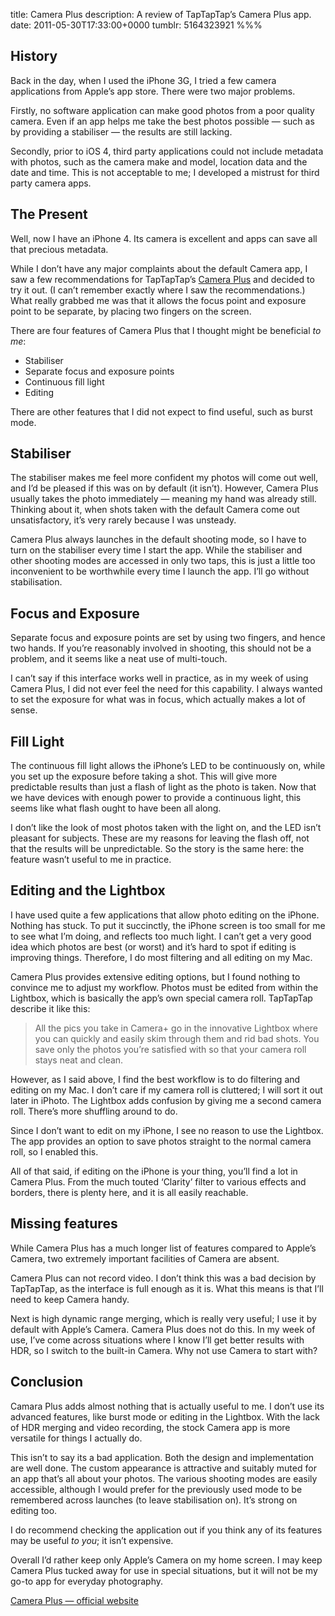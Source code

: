 title: Camera Plus
description: A review of TapTapTap’s Camera Plus app.
date: 2011-05-30T17:33:00+0000
tumblr: 5164323921
%%%

## History ##

Back in the day, when I used the iPhone 3G, I tried a few camera applications from Apple’s app store. There were two major problems.

Firstly, no software application can make good photos from a poor quality camera. Even if an app helps me take the best photos possible — such as by providing a stabiliser — the results are still lacking.

Secondly, prior to iOS 4, third party applications could not include metadata with photos, such as the camera make and model, location data and the date and time. This is not acceptable to me; I developed a mistrust for third party camera apps.

## The Present ##

Well, now I have an iPhone 4. Its camera is excellent and apps can save all that precious metadata.

While I don’t have any major complaints about the default Camera app, I saw a few recommendations for TapTapTap’s [Camera Plus][CP] and decided to try it out. (I can’t remember exactly where I saw the recommendations.) What really grabbed me was that it allows the focus point and exposure point to be separate, by placing two fingers on the screen.

There are four features of Camera Plus that I thought might be beneficial *to me*:

 - Stabiliser
 - Separate focus and exposure points
 - Continuous fill light
 - Editing

There are other features that I did not expect to find useful, such as burst mode.

## Stabiliser ##

The stabiliser makes me feel more confident my photos will come out well, and I’d be pleased if this was on by default (it isn’t). However, Camera Plus usually takes the photo immediately — meaning my hand was already still. Thinking about it, when shots taken with the default Camera come out unsatisfactory, it’s very rarely because I was unsteady.

Camera Plus always launches in the default shooting mode, so I have to turn on the stabiliser every time I start the app. While the stabiliser and other shooting modes are accessed in only two taps, this is just a little too inconvenient to be worthwhile every time I launch the app. I’ll go without stabilisation.

## Focus and Exposure ##

Separate focus and exposure points are set by using two fingers, and hence two hands. If you’re reasonably involved in shooting, this should not be a problem, and it seems like a neat use of multi-touch.

I can’t say if this interface works well in practice, as in my week of using Camera Plus, I did not ever feel the need for this capability. I always wanted to set the exposure for what was in focus, which actually makes a lot of sense.

## Fill Light ##

The continuous fill light allows the iPhone’s LED to be continuously on, while you set up the exposure before taking a shot. This will give more predictable results than just a flash of light as the photo is taken. Now that we have devices with enough power to provide a continuous light, this seems like what flash ought to have been all along.

I don’t like the look of most photos taken with the light on, and the LED isn’t pleasant for subjects. These are my reasons for leaving the flash off, not that the results will be unpredictable. So the story is the same here: the feature wasn’t useful to me in practice.

## Editing and the Lightbox ##

I have used quite a few applications that allow photo editing on the iPhone. Nothing has stuck. To put it succinctly, the iPhone screen is too small for me to see what I’m doing, and reflects too much light. I can’t get a very good idea which photos are best (or worst) and it’s hard to spot if editing is improving things. Therefore, I do most filtering and all editing on my Mac.

Camera Plus provides extensive editing options, but I found nothing to convince me to adjust my workflow. Photos must be edited from within the Lightbox, which is basically the app’s own special camera roll. TapTapTap describe it like this:

> All the pics you take in Camera+ go in the innovative Lightbox where you can quickly and easily skim through them and rid bad shots. You save only the photos you’re satisfied with so that your camera roll stays neat and clean.

However, as I said above, I find the best workflow is to do filtering and editing on my Mac. I don’t care if my camera roll is cluttered; I will sort it out later in iPhoto. The Lightbox adds confusion by giving me a second camera roll. There’s more shuffling around to do.

Since I don’t want to edit on my iPhone, I see no reason to use the Lightbox. The app provides an option to save photos straight to the normal camera roll, so I enabled this.

All of that said, if editing on the iPhone is your thing, you’ll find a lot in Camera Plus. From the much touted ‘Clarity’ filter to various effects and borders, there is plenty here, and it is all easily reachable.

## Missing features ##

While Camera Plus has a much longer list of features compared to Apple’s Camera, two extremely important facilities of Camera are absent.

Camera Plus can not record video. I don’t think this was a bad decision by TapTapTap, as the interface is full enough as it is. What this means is that I’ll need to keep Camera handy.

Next is high dynamic range merging, which is really very useful; I use it by default with Apple’s Camera. Camera Plus does not do this. In my week of use, I’ve come across situations where I know I’ll get better results with HDR, so I switch to the built-in Camera. Why not use Camera to start with?

## Conclusion ##

Camara Plus adds almost nothing that is actually useful to me. I don’t use its advanced features, like burst mode or editing in the Lightbox. With the lack of HDR merging and video recording, the stock Camera app is more versatile for things I actually do.

This isn’t to say its a bad application. Both the design and implementation are well done. The custom appearance is attractive and suitably muted for an app that’s all about your photos. The various shooting modes are easily accessible, although I would prefer for the previously used mode to be remembered across launches (to leave stabilisation on). It’s strong on editing too.

I do recommend checking the application out if you think any of its features may be useful *to you*; it isn’t expensive.

Overall I’d rather keep only Apple’s Camera on my home screen. I may keep Camera Plus tucked away for use in special situations, but it will not be my go-to app for everyday photography.

[Camera Plus — official website][CP]

[CP]: http://campl.us/
